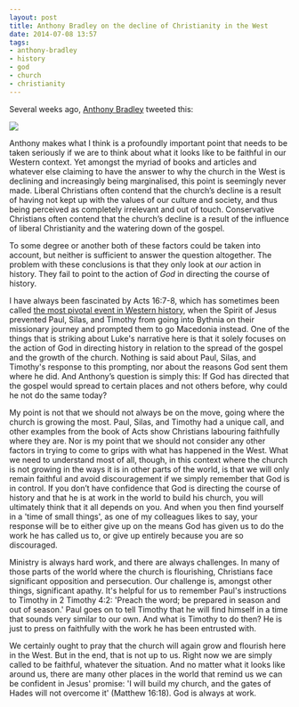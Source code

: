 ```yaml
---
layout: post
title: Anthony Bradley on the decline of Christianity in the West
date: 2014-07-08 13:57
tags:
- anthony-bradley
- history
- god
- church
- christianity
---
```

Several weeks ago, [Anthony Bradley](http://www.dranthonybradley.com/about/) tweeted this:

<a href="https://twitter.com/drantbradley/status/474493761632759808"><img src="https://dl.dropboxusercontent.com/u/3897986/Jake%20Blog%20Images/bradley_tweet.jpg"></a>

Anthony makes what I think is a profoundly important point that needs to be taken seriously if we are to think about what it looks like to be faithful in our Western context. Yet amongst the myriad of books and articles and whatever else claiming to have the answer to why the church in the West is declining and increasingly being marginalised, this point is seemingly never made. Liberal Christians often contend that the church’s decline is a result of having not kept up with the values of our culture and society, and thus being perceived as completely irrelevant and out of touch. Conservative Christians often contend that the church’s decline is a result of the influence of liberal Christianity and the watering down of the gospel.

To some degree or another both of these factors could be taken into account, but neither is sufficient to answer the question altogether. The problem with these conclusions is that they only look at *our* action in history. They fail to point to the action of *God* in directing the course of history.

I have always been fascinated by Acts 16:7-8, which has sometimes been called [the most pivotal event in Western history](http://blog.jakebelder.com/post/the-most-pivotal-event-in-western-history), when the Spirit of Jesus prevented Paul, Silas, and Timothy from going into Bythnia on their missionary journey and prompted them to go Macedonia instead. One of the things that is striking about Luke's narrative here is that it solely focuses on the action of God in directing history in relation to the spread of the gospel and the growth of the church. Nothing is said about Paul, Silas, and Timothy's response to this prompting, nor about the reasons God sent them where he did. And Anthony’s question is simply this: If God has directed that the gospel would spread to certain places and not others before, why could he not do the same today?

My point is not that we should not always be on the move, going where the church is growing the most. Paul, Silas, and Timothy had a unique call, and other examples from the book of Acts show Christians labouring faithfully where they are. Nor is my point that we should not consider any other factors in trying to come to grips with what has happened in the West. What we need to understand most of all, though, in this context where the church is not growing in the ways it is in other parts of the world, is that we will only remain faithful and avoid discouragement if we simply remember that God is in control. If you don’t have confidence that God is directing the course of history and that he is at work in the world to build his church, you will ultimately think that it all depends on you. And when you then find yourself in a 'time of small things', as one of my colleagues likes to say, your response will be to either give up on the means God has given us to do the work he has called us to, or give up entirely because you are so discouraged.

Ministry is always hard work, and there are always challenges. In many of those parts of the world where the church is flourishing, Christians face significant opposition and persecution. Our challenge is, amongst other things, significant apathy. It's helpful for us to remember Paul's instructions to Timothy in 2 Timothy 4:2: 'Preach the word; be prepared in season and out of season.' Paul goes on to tell Timothy that he will find himself in a time that sounds very similar to our own. And what is Timothy to do then? He is just to press on faithfully with the work he has been entrusted with.

We certainly ought to pray that the church will again grow and flourish here in the West. But in the end, that is not up to us. Right now we are simply called to be faithful, whatever the situation. And no matter what it looks like around us, there are many other places in the world that remind us we can be confident in Jesus' promise: 'I will build my church, and the gates of Hades will not overcome it' (Matthew 16:18). God is always at work.
